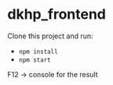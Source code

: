 # dkhp_frontend
Clone this project and run:
  - `npm install`
  - `npm start`
  
F12 -> console for the result
